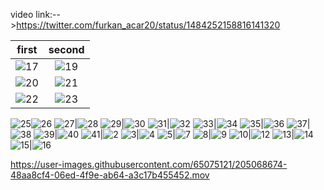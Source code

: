video link:-->https://twitter.com/furkan_acar20/status/1484252158816141320

first                      |second
:-------------------------:|:-------------------------:
![17](https://user-images.githubusercontent.com/65075121/150511597-a3460b46-e4c1-4873-8dc9-1a0eff11ceda.png)|![19](https://user-images.githubusercontent.com/65075121/150511601-21439ae0-8dc2-445c-9bc3-8e81bc354a3d.png)
![20](https://user-images.githubusercontent.com/65075121/150511605-725c2a6d-7060-4896-957c-7e2e401841c2.png)|![21](https://user-images.githubusercontent.com/65075121/150511607-050f4d3c-855f-4bca-9558-d7e834220b51.png)
![22](https://user-images.githubusercontent.com/65075121/150511609-e8e0b288-cbfb-4f8b-acb6-7631d0669623.png)|![23](https://user-images.githubusercontent.com/65075121/150511611-b69b9279-b9e3-49f3-bd03-a85a36bce978.png)
![25](https://user-images.githubusercontent.com/65075121/150511613-daac2985-b26c-457a-a241-186d8dc60ee0.png)![26](https://user-images.githubusercontent.com/65075121/150511616-be930a87-2c2d-4177-80a6-409bdd545dda.png)
![27](https://user-images.githubusercontent.com/65075121/150511619-c782a657-f793-4a9d-9691-0216404dd754.png)|![28](https://user-images.githubusercontent.com/65075121/150511621-6a07afc9-5618-4225-9f7c-05584c5c59ed.png)
![29](https://user-images.githubusercontent.com/65075121/150511626-28b6ab6d-a301-4f79-8d97-0f6168c3a5ec.png)|![30](https://user-images.githubusercontent.com/65075121/150511627-19e5d440-bc66-466a-9472-6cee3679a8d0.png)
![31](https://user-images.githubusercontent.com/65075121/150511628-d79f4c8f-df1c-4c67-a6a1-df0326c9d9cb.png)|![32](https://user-images.githubusercontent.com/65075121/150511630-6ac32dbc-67ad-474d-8b6f-78983124a873.png)
![33](https://user-images.githubusercontent.com/65075121/150511631-9b542746-2299-4834-bd1a-1452789dac2b.png)|![34](https://user-images.githubusercontent.com/65075121/150511633-9b435888-b6df-4336-9a48-14e9e235ee03.png)
![35](https://user-images.githubusercontent.com/65075121/150511635-5e10f44e-6634-4791-a35d-3a13719197df.png)|![36](https://user-images.githubusercontent.com/65075121/150511638-053c33b5-5c77-4b7b-83aa-d5296fa9f76d.png)
![37](https://user-images.githubusercontent.com/65075121/150511640-7385ac22-c669-4be1-9786-2dd3a54ff6fc.png)|![38](https://user-images.githubusercontent.com/65075121/150511641-d587fa71-76f1-42af-bc29-379b44229ff9.png)
![39](https://user-images.githubusercontent.com/65075121/150511645-5af6ad76-9a7c-4ea1-9cdf-738051a77c82.png)|![40](https://user-images.githubusercontent.com/65075121/150511649-4afd58ac-5d70-4ec2-8e55-710311006860.png)
![41](https://user-images.githubusercontent.com/65075121/150511651-bb97d5c6-635c-478e-a527-fb6e43cd6e50.png)|![2](https://user-images.githubusercontent.com/65075121/150511652-d4f066e2-192a-406b-a913-e580988fd16d.png)
![3](https://user-images.githubusercontent.com/65075121/150511654-bd5e00d8-a3b2-4e1f-85dd-d2f1426c7518.png)|![4](https://user-images.githubusercontent.com/65075121/150511658-3652f601-7f60-424f-ac4a-3ab15feb2917.png)
![5](https://user-images.githubusercontent.com/65075121/150511659-86911aa3-076f-4cbb-8223-c66f1007ece1.png)|![7](https://user-images.githubusercontent.com/65075121/150511662-47e744aa-a5ea-4f60-90fd-f260bb3a05fb.png)
![8](https://user-images.githubusercontent.com/65075121/150511663-4f611eb9-a9a1-478e-bab7-af2f5e51681f.png)|![9](https://user-images.githubusercontent.com/65075121/150511666-4629e706-1031-4f7e-b552-5b960eef1ab1.png)
![10](https://user-images.githubusercontent.com/65075121/150511670-ae66f555-c629-4de5-b628-598f65fd2755.png)|![12](https://user-images.githubusercontent.com/65075121/150511673-fe38f414-de0b-4201-b53e-2ce9a5f3fcda.png)
![13](https://user-images.githubusercontent.com/65075121/150511675-75137e54-0d7c-4d4d-b8cb-1d5239dedaf3.png)|![14](https://user-images.githubusercontent.com/65075121/150511678-c8986ecb-8c35-4eb8-aaef-6b9f23ffb7c1.png)
![15](https://user-images.githubusercontent.com/65075121/150511685-d33620be-0511-4b24-a3f0-9e5dd419b8af.png)|![16](https://user-images.githubusercontent.com/65075121/150511690-35c00019-b179-4486-972e-0dcdb1b05a1d.png)

https://user-images.githubusercontent.com/65075121/205068674-48aa8cf4-06ed-4f9e-ab64-a3c17b455452.mov


